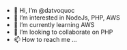 - 👋 Hi, I’m @datvoquoc
- 👀 I’m interested in NodeJs, PHP, AWS
- 🌱 I’m currently learning AWS
- 💞️ I’m looking to collaborate on PHP
- 📫 How to reach me ...

<!---
datvoquoc/datvoquoc is a ✨ special ✨ repository because its `README.md` (this file) appears on your GitHub profile.
You can click the Preview link to take a look at your changes.
--->
